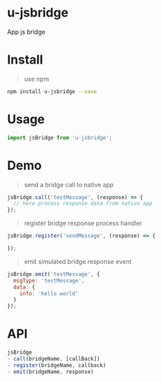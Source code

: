 # u-jsbridge
App js bridge

# Install
> use npm

```bash
npm install u-jsbridge --save
```

# Usage
```js
import jsBridge from 'u-jsbridge';
```

# Demo
> send a bridge call to native app

```js
jsBridge.call('testMessage', (response) => {
  // here process response data from native app
});
```


> register bridge response process handler

```js
jsBridge.register('sendMessage', (response) => {

});
```


> emit simulated bridge response event

```js
jsBridge.emit('testMessage', {
  msgType: 'testMessage',
  data: {
    info: 'hello world'
  }
});
```

# API
```js
jsBridge
- call(bridgeName, [callBack])
- register(bridgeName, callback)
- emit(bridgeName, response)
```
